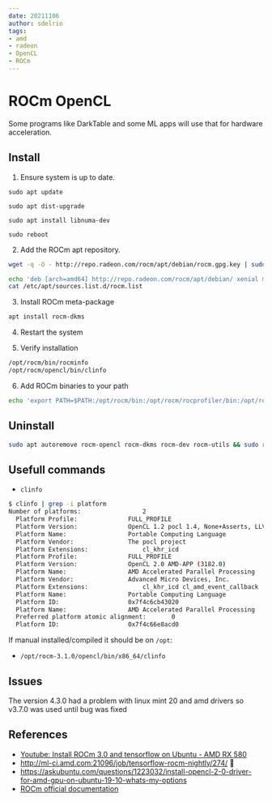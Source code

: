 ```yaml
---
date: 20211106
author: sdelrio
tags:
- amd
- radeon
- OpenCL
- ROCm
---
```


# ROCm OpenCL

Some programs like DarkTable and some ML apps will use that for hardware acceleration.


## Install

1. Ensure system is up to date.

```
sudo apt update

sudo apt dist-upgrade

sudo apt install libnuma-dev

sudo reboot
```

2. Add the ROCm apt repository.

```bash
wget -q -O - http://repo.radeon.com/rocm/apt/debian/rocm.gpg.key | sudo apt-key add -

echo 'deb [arch=amd64] http://repo.radeon.com/rocm/apt/debian/ xenial main' | sudo tee /etc/apt/sources.list.d/rocm.list                                                        
cat /etc/apt/sources.list.d/rocm.list
```
3. Install ROCm meta-package

```bash
apt install rocm-dkms
```

4. Restart the system

5. Verify installation


```bash
/opt/rocm/bin/rocminfo
/opt/rocm/opencl/bin/clinfo
```

6. Add ROCm binaries to your path

```bash
echo 'export PATH=$PATH:/opt/rocm/bin:/opt/rocm/rocprofiler/bin:/opt/rocm/opencl/bin' | sudo tee -a /etc/profile.d/rocm.sh
```

## Uninstall

```bash
sudo apt autoremove rocm-opencl rocm-dkms rocm-dev rocm-utils && sudo reboot
```

## Usefull commands

* `clinfo`
```bash
$ clinfo | grep -i platform
Number of platforms:				 2
  Platform Profile:				 FULL_PROFILE
  Platform Version:				 OpenCL 1.2 pocl 1.4, None+Asserts, LLVM 9.0.1, RELOC, SLEEF, DISTRO, POCL_DEBUG
  Platform Name:				 Portable Computing Language
  Platform Vendor:				 The pocl project
  Platform Extensions:				 cl_khr_icd
  Platform Profile:				 FULL_PROFILE
  Platform Version:				 OpenCL 2.0 AMD-APP (3182.0)
  Platform Name:				 AMD Accelerated Parallel Processing
  Platform Vendor:				 Advanced Micro Devices, Inc.
  Platform Extensions:				 cl_khr_icd cl_amd_event_callback
  Platform Name:				 Portable Computing Language
  Platform ID:					 0x7f4c6cb43020
  Platform Name:				 AMD Accelerated Parallel Processing
  Preferred platform atomic alignment:		 0
  Platform ID:					 0x7f4c66e8acd0
```
If manual installed/compiled it should be on `/opt`:

* `/opt/rocm-3.1.0/opencl/bin/x86_64/clinfo`

## Issues

The version 4.3.0 had a problem with linux mint 20 and amd drivers so v3.7.0 was used until bug was fixed

## References

* [Youtube: Install ROCm 3.0 and tensorflow on Ubuntu - AMD RX 580](https://www.youtube.com/watch?v=fkSRkAoMS4g)
* <http://ml-ci.amd.com:21096/job/tensorflow-rocm-nightly/274/> :red_circle:
* <https://askubuntu.com/questions/1223032/install-opencl-2-0-driver-for-amd-gpu-on-ubuntu-19-10-whats-my-options>
* [ROCm official documentation](https://rocmdocs.amd.com/en/latest/Installation_Guide/Installation-Guide.html#ubuntu)

